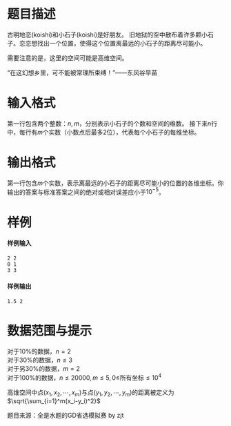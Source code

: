 
# 题目描述

古明地恋(koishi)和小石子(koishi)是好朋友。
​
旧地狱的空中散布着许多颗小石子。恋恋想找出一个位置，使得这个位置离最远的小石子的距离尽可能小。

需要注意的是，这里的空间可能是高维空间。

“在这幻想乡里，可不能被常理所束缚！”——东风谷早苗

# 输入格式

第一行包含两个整数：$n,m$，分别表示小石子的个数和空间的维数。
接下来$n$行中，每行有$m$个实数（小数点后最多2位），代表每个小石子的每维坐标。

# 输出格式

第一行包含$m$个实数，表示离最远的小石子的距离尽可能小的位置的各维坐标。你输出的答案与标准答案之间的绝对或相对误差应小于$10^{-5}$。

# 样例

#### 样例输入
```plain
2 2
0 1
3 3
```

#### 样例输出
```plain
1.5 2
```

# 数据范围与提示

对于10%的数据，$n=2$  
对于30%的数据，$n\leq 3$  
对于另30%的数据，$m=2$  
对于100%的数据，$n\leq 20000,m\leq 5,0\leq$所有坐标$\leq 10^4$



高维空间中点$(x_1,x_2,\cdots,x_m)$与点$(y_1,y_2,\cdots,y_m)$的距离被定义为$\sqrt{\sum_{i=1}^m(x_i-y_i)^2}$

题目来源：全是水题的GD省选模拟赛 by zjt

